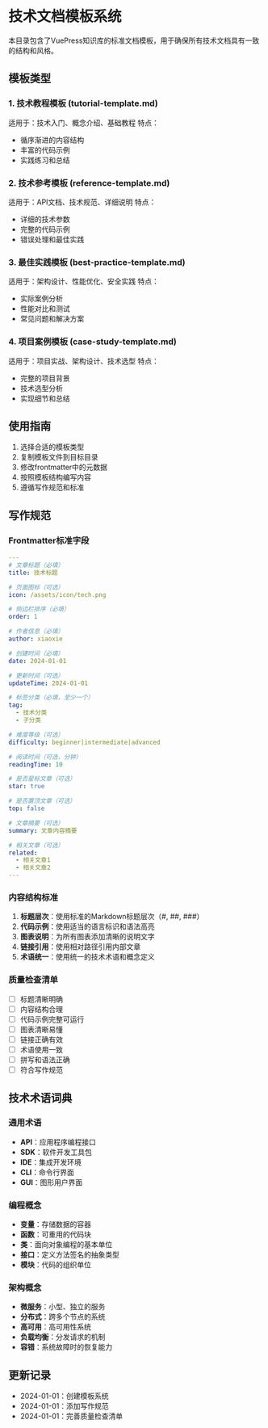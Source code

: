 # 技术文档模板系统

本目录包含了VuePress知识库的标准文档模板，用于确保所有技术文档具有一致的结构和风格。

## 模板类型

### 1. 技术教程模板 (tutorial-template.md)
适用于：技术入门、概念介绍、基础教程
特点：
- 循序渐进的内容结构
- 丰富的代码示例
- 实践练习和总结

### 2. 技术参考模板 (reference-template.md)
适用于：API文档、技术规范、详细说明
特点：
- 详细的技术参数
- 完整的代码示例
- 错误处理和最佳实践

### 3. 最佳实践模板 (best-practice-template.md)
适用于：架构设计、性能优化、安全实践
特点：
- 实际案例分析
- 性能对比和测试
- 常见问题和解决方案

### 4. 项目案例模板 (case-study-template.md)
适用于：项目实战、架构设计、技术选型
特点：
- 完整的项目背景
- 技术选型分析
- 实现细节和总结

## 使用指南

1. 选择合适的模板类型
2. 复制模板文件到目标目录
3. 修改frontmatter中的元数据
4. 按照模板结构编写内容
5. 遵循写作规范和标准

## 写作规范

### Frontmatter标准字段

```yaml
---
# 文章标题（必填）
title: 技术标题

# 页面图标（可选）
icon: /assets/icon/tech.png

# 侧边栏排序（必填）
order: 1

# 作者信息（必填）
author: xiaoxie

# 创建时间（必填）
date: 2024-01-01

# 更新时间（可选）
updateTime: 2024-01-01

# 标签分类（必填，至少一个）
tag:
  - 技术分类
  - 子分类

# 难度等级（可选）
difficulty: beginner|intermediate|advanced

# 阅读时间（可选，分钟）
readingTime: 10

# 是否星标文章（可选）
star: true

# 是否置顶文章（可选）
top: false

# 文章摘要（可选）
summary: 文章内容摘要

# 相关文章（可选）
related:
  - 相关文章1
  - 相关文章2
---
```

### 内容结构标准

1. **标题层次**：使用标准的Markdown标题层次（#, ##, ###）
2. **代码示例**：使用适当的语言标识和语法高亮
3. **图表说明**：为所有图表添加清晰的说明文字
4. **链接引用**：使用相对路径引用内部文章
5. **术语统一**：使用统一的技术术语和概念定义

### 质量检查清单

- [ ] 标题清晰明确
- [ ] 内容结构合理
- [ ] 代码示例完整可运行
- [ ] 图表清晰易懂
- [ ] 链接正确有效
- [ ] 术语使用一致
- [ ] 拼写和语法正确
- [ ] 符合写作规范

## 技术术语词典

### 通用术语
- **API**：应用程序编程接口
- **SDK**：软件开发工具包
- **IDE**：集成开发环境
- **CLI**：命令行界面
- **GUI**：图形用户界面

### 编程概念
- **变量**：存储数据的容器
- **函数**：可重用的代码块
- **类**：面向对象编程的基本单位
- **接口**：定义方法签名的抽象类型
- **模块**：代码的组织单位

### 架构概念
- **微服务**：小型、独立的服务
- **分布式**：跨多个节点的系统
- **高可用**：高可用性系统
- **负载均衡**：分发请求的机制
- **容错**：系统故障时的恢复能力

## 更新记录

- 2024-01-01：创建模板系统
- 2024-01-01：添加写作规范
- 2024-01-01：完善质量检查清单 